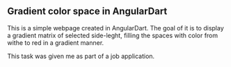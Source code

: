 ## Gradient color space in AngularDart

This is a simple webpage created in AngularDart.
The goal of it is to display a gradient matrix of selected side-leght,
filling the spaces with color from withe to red in a gradient manner.

This task was given me as part of a job application.
